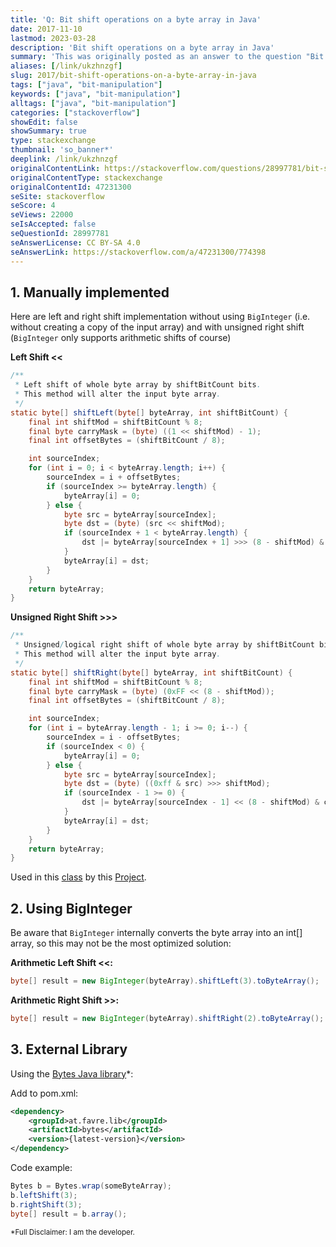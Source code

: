 ```yaml
---
title: 'Q: Bit shift operations on a byte array in Java'
date: 2017-11-10
lastmod: 2023-03-28
description: 'Bit shift operations on a byte array in Java'
summary: 'This was originally posted as an answer to the question "Bit shift operations on a byte array in Java" on stackoverflow.com.'
aliases: [/link/ukzhnzgf]
slug: 2017/bit-shift-operations-on-a-byte-array-in-java
tags: ["java", "bit-manipulation"]
keywords: ["java", "bit-manipulation"]
alltags: ["java", "bit-manipulation"]
categories: ["stackoverflow"]
showEdit: false
showSummary: true
type: stackexchange
thumbnail: 'so_banner*'
deeplink: /link/ukzhnzgf
originalContentLink: https://stackoverflow.com/questions/28997781/bit-shift-operations-on-a-byte-array-in-java
originalContentType: stackexchange
originalContentId: 47231300
seSite: stackoverflow
seScore: 4
seViews: 22000
seIsAccepted: false
seQuestionId: 28997781
seAnswerLicense: CC BY-SA 4.0
seAnswerLink: https://stackoverflow.com/a/47231300/774398
---
```

1\. Manually implemented
------------------------

Here are left and right shift implementation without using `BigInteger` (i.e. without creating a copy of the input array) and with unsigned right shift (`BigInteger` only supports arithmetic shifts of course)

**Left Shift <<**

```java
/**
 * Left shift of whole byte array by shiftBitCount bits. 
 * This method will alter the input byte array.
 */
static byte[] shiftLeft(byte[] byteArray, int shiftBitCount) {
    final int shiftMod = shiftBitCount % 8;
    final byte carryMask = (byte) ((1 << shiftMod) - 1);
    final int offsetBytes = (shiftBitCount / 8);

    int sourceIndex;
    for (int i = 0; i < byteArray.length; i++) {
        sourceIndex = i + offsetBytes;
        if (sourceIndex >= byteArray.length) {
            byteArray[i] = 0;
        } else {
            byte src = byteArray[sourceIndex];
            byte dst = (byte) (src << shiftMod);
            if (sourceIndex + 1 < byteArray.length) {
                dst |= byteArray[sourceIndex + 1] >>> (8 - shiftMod) & carryMask;
            }
            byteArray[i] = dst;
        }
    }
    return byteArray;
}

```

**Unsigned Right Shift >>>**

```java
/**
 * Unsigned/logical right shift of whole byte array by shiftBitCount bits. 
 * This method will alter the input byte array.
 */
static byte[] shiftRight(byte[] byteArray, int shiftBitCount) {
    final int shiftMod = shiftBitCount % 8;
    final byte carryMask = (byte) (0xFF << (8 - shiftMod));
    final int offsetBytes = (shiftBitCount / 8);

    int sourceIndex;
    for (int i = byteArray.length - 1; i >= 0; i--) {
        sourceIndex = i - offsetBytes;
        if (sourceIndex < 0) {
            byteArray[i] = 0;
        } else {
            byte src = byteArray[sourceIndex];
            byte dst = (byte) ((0xff & src) >>> shiftMod);
            if (sourceIndex - 1 >= 0) {
                dst |= byteArray[sourceIndex - 1] << (8 - shiftMod) & carryMask;
            }
            byteArray[i] = dst;
        }
    }
    return byteArray;
}

```

Used in this [class](https://github.com/patrickfav/bytes-java/blob/master/src/main/java/at/favre/lib/bytes/Util.java) by this [Project](https://github.com/patrickfav/bytes-java).

2\. Using BigInteger
--------------------

Be aware that `BigInteger` internally converts the byte array into an int\[\] array, so this may not be the most optimized solution:

**Arithmetic Left Shift <<:**

```java
byte[] result = new BigInteger(byteArray).shiftLeft(3).toByteArray();

```

**Arithmetic Right Shift >>:**

```java
byte[] result = new BigInteger(byteArray).shiftRight(2).toByteArray();

```

3\. External Library
--------------------

Using the [Bytes Java library](https://github.com/patrickfav/bytes-java)\*:

Add to pom.xml:

```xml
<dependency>
    <groupId>at.favre.lib</groupId>
    <artifactId>bytes</artifactId>
    <version>{latest-version}</version>
</dependency>

```

Code example:

```java
Bytes b = Bytes.wrap(someByteArray);
b.leftShift(3);
b.rightShift(3);
byte[] result = b.array();

```

<sub>*Full Disclaimer: I am the developer.</sub>